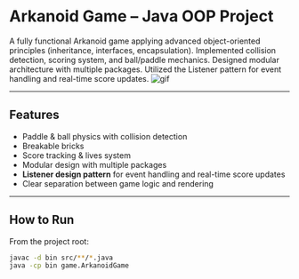 #  Arkanoid Game – Java OOP Project

A fully functional Arkanoid game applying advanced object-oriented principles (inheritance, interfaces, encapsulation).
 Implemented collision detection, scoring system, and ball/paddle mechanics.
 Designed modular architecture with multiple packages.
 Utilized the Listener pattern for event handling and real-time score updates.
![gif](https://github.com/user-attachments/assets/c7015735-b796-44c9-8f01-d436ff930725)

---

##  Features
- Paddle & ball physics with collision detection
- Breakable bricks
- Score tracking & lives system
- Modular design with multiple packages
- **Listener design pattern** for event handling and real-time score updates
- Clear separation between game logic and rendering

---

##  How to Run
From the project root:
```bash
javac -d bin src/**/*.java
java -cp bin game.ArkanoidGame



